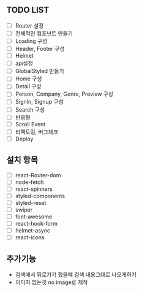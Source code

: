 ## TODO LIST

- [ ] Router 설정
- [ ] 전체적인 컴포넌트 만들기
- [ ] Loading 구성
- [ ] Header, Footer 구성
- [ ] Helmet
- [ ] api설정
- [ ] GlobalStyled 만들기
- [ ] Home 구성
- [ ] Detail 구성
- [ ] Person, Company, Genre, Preview 구성
- [ ] SignIn, Signup 구성
- [ ] Search 구성
- [ ] 반응형
- [ ] Scroll Event
- [ ] 리팩토링, 버그체크
- [ ] Deploy

## 설치 항목

- [ ] react-Router-dom
- [ ] node-fetch
- [ ] react-spinners
- [ ] styled-components
- [ ] styled-reset
- [ ] swiper
- [ ] font-awesome
- [ ] react-hook-form
- [ ] helmet-async
- [ ] react-icons

## 추가기능

- 검색에서 뒤로가기 했을때 검색 내용그대로 나오게하기
- 이미지 없는것 no image로 제작
